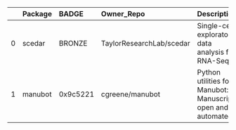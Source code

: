 |    | Package   | BADGE    | Owner_Repo               | Description                                                   | date_created         | last_commit          |   forks |   watchers |   stars | contributors                                              | homepage_url        | has_wiki   |   open_issues | has_downloads   |    Run_ID |   Date |   Pylint_score | Pytest_score   | Pip   | License   | Build   | Linux   | Mac   | Windows       | Linux_versions   | Mac_versions   | Windows_versions   | contributors                                              | num_contributors   | Github_event_name   |
|---:|:----------|:---------|:-------------------------|:--------------------------------------------------------------|:---------------------|:---------------------|--------:|-----------:|--------:|:----------------------------------------------------------|:--------------------|:-----------|--------------:|:----------------|----------:|-------:|---------------:|:---------------|:------|:----------|:--------|:--------|:------|:--------------|:-----------------|:---------------|:-------------------|:----------------------------------------------------------|:-------------------|:--------------------|
|  0 | scedar    | BRONZE   | TaylorResearchLab/scedar | Single-cell exploratory data analysis for RNA-Seq             | 2018-03-17T05:22:56Z | 2020-03-16T17:41:47Z |       7 |          5 |      23 | https://github.com/logstar,https://github.com/benstear    |                     | True       |             0 | True            | 153200656 |    nan |           6.83 | null           | True  | True      | True    | 3.6 3.7 |       |               | ubuntu-latest    |                |                    | https://github.com/logstar,https://github.com/benstear    | 2 contributors.txt | repository_dispatch |
|  1 | manubot   | 0x9c5221 | cgreene/manubot          | Python utilities for Manubot: Manuscripts, open and automated | 2020-03-02T14:33:49Z | 2020-03-05T19:31:18Z |       0 |          0 |       0 | https://api.github.com/repos/cgreene/manubot/contributors | https://manubot.org | True       |             0 | True            | 124061680 |    nan |          11    | True           | True  | True      | 3.6 3.7 |         |       | ubuntu-latest |                  |                | BRONZE             | https://api.github.com/repos/cgreene/manubot/contributors | 2020-06-03         | push                |